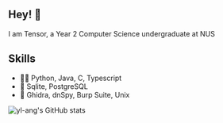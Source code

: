 ## Hey! 👋
I am Tensor, a Year 2 Computer Science undergraduate at NUS

## Skills
- 👨‍💻 Python, Java, C, Typescript
- 💽 Sqlite, PostgreSQL
- 🔨 Ghidra, dnSpy, Burp Suite, Unix

![yl-ang's GitHub stats](https://github-readme-stats.vercel.app/api?username=yl-ang&count_private=true&show_icons=true&theme=cobalt)
